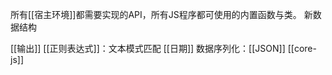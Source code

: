 所有[[宿主环境]]都需要实现的API，所有JS程序都可使用的内置函数与类。
新数据结构

[[输出]]
[[正则表达式]]：文本模式匹配
[[日期]]
数据序列化：[[JSON]]
[[core-js]]
